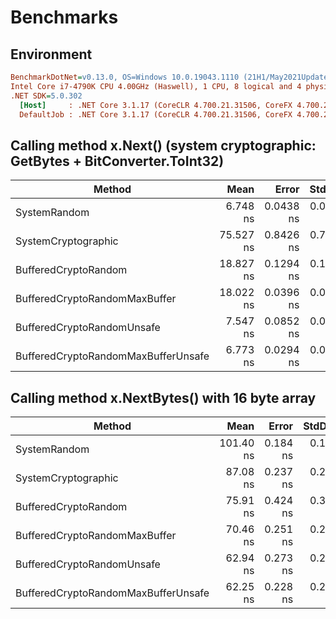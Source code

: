 # Benchmarks

## Environment

``` ini
BenchmarkDotNet=v0.13.0, OS=Windows 10.0.19043.1110 (21H1/May2021Update)
Intel Core i7-4790K CPU 4.00GHz (Haswell), 1 CPU, 8 logical and 4 physical cores
.NET SDK=5.0.302
  [Host]     : .NET Core 3.1.17 (CoreCLR 4.700.21.31506, CoreFX 4.700.21.31502), X64 RyuJIT DEBUG
  DefaultJob : .NET Core 3.1.17 (CoreCLR 4.700.21.31506, CoreFX 4.700.21.31502), X64 RyuJIT
```

## Calling method x.Next() (system cryptographic: GetBytes + BitConverter.ToInt32)

|                              Method |      Mean |     Error |    StdDev |
|------------------------------------ |----------:|----------:|----------:|
|                        SystemRandom |  6.748 ns | 0.0438 ns | 0.0388 ns |
|                 SystemCryptographic | 75.527 ns | 0.8426 ns | 0.7469 ns |
|                BufferedCryptoRandom | 18.827 ns | 0.1294 ns | 0.1080 ns |
|       BufferedCryptoRandomMaxBuffer | 18.022 ns | 0.0396 ns | 0.0351 ns |
|          BufferedCryptoRandomUnsafe |  7.547 ns | 0.0852 ns | 0.0711 ns |
| BufferedCryptoRandomMaxBufferUnsafe |  6.773 ns | 0.0294 ns | 0.0275 ns |


## Calling method x.NextBytes() with 16 byte array

|                              Method |      Mean |    Error |   StdDev |
|------------------------------------ |----------:|---------:|---------:|
|                        SystemRandom | 101.40 ns | 0.184 ns | 0.163 ns |
|                 SystemCryptographic |  87.08 ns | 0.237 ns | 0.210 ns |
|                BufferedCryptoRandom |  75.91 ns | 0.424 ns | 0.397 ns |
|       BufferedCryptoRandomMaxBuffer |  70.46 ns | 0.251 ns | 0.235 ns |
|          BufferedCryptoRandomUnsafe |  62.94 ns | 0.273 ns | 0.242 ns |
| BufferedCryptoRandomMaxBufferUnsafe |  62.25 ns | 0.228 ns | 0.213 ns |
